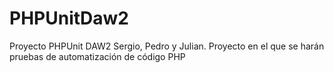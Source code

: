 # PHPUnitDaw2
Proyecto PHPUnit DAW2 Sergio, Pedro y Julian.
Proyecto en el que se harán pruebas de automatización de código PHP 
